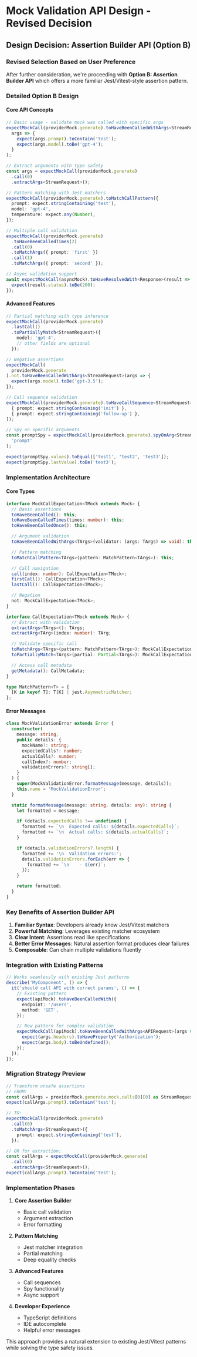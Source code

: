 # Mock Validation API Design - Revised Decision

## Design Decision: Assertion Builder API (Option B)

### Revised Selection Based on User Preference

After further consideration, we're proceeding with **Option B: Assertion Builder API** which offers a more familiar Jest/Vitest-style assertion pattern.

### Detailed Option B Design

#### Core API Concepts

```typescript
// Basic usage - validate mock was called with specific args
expectMockCall(providerMock.generate).toHaveBeenCalledWithArgs<StreamRequest>(
  args => {
    expect(args.prompt).toContain('test');
    expect(args.model).toBe('gpt-4');
  }
);

// Extract arguments with type safety
const args = expectMockCall(providerMock.generate)
  .call(0)
  .extractArgs<StreamRequest>();

// Pattern matching with Jest matchers
expectMockCall(providerMock.generate).toMatchCallPattern({
  prompt: expect.stringContaining('test'),
  model: 'gpt-4',
  temperature: expect.any(Number),
});

// Multiple call validation
expectMockCall(providerMock.generate)
  .toHaveBeenCalledTimes(2)
  .call(0)
  .toMatchArgs({ prompt: 'first' })
  .call(1)
  .toMatchArgs({ prompt: 'second' });

// Async validation support
await expectMockCall(asyncMock).toHaveResolvedWith<Response>(result => {
  expect(result.status).toBe(200);
});
```

#### Advanced Features

```typescript
// Partial matching with type inference
expectMockCall(providerMock.generate)
  .lastCall()
  .toPartiallyMatch<StreamRequest>({
    model: 'gpt-4',
    // other fields are optional
  });

// Negative assertions
expectMockCall(
  providerMock.generate
).not.toHaveBeenCalledWithArgs<StreamRequest>(args => {
  expect(args.model).toBe('gpt-3.5');
});

// Call sequence validation
expectMockCall(providerMock.generate).toHaveCallSequence<StreamRequest>([
  { prompt: expect.stringContaining('init') },
  { prompt: expect.stringContaining('follow-up') },
]);

// Spy on specific arguments
const promptSpy = expectMockCall(providerMock.generate).spyOnArg<StreamRequest>(
  'prompt'
);

expect(promptSpy.values).toEqual(['test1', 'test2', 'test3']);
expect(promptSpy.lastValue).toBe('test3');
```

### Implementation Architecture

#### Core Types

```typescript
interface MockCallExpectation<TMock extends Mock> {
  // Basic assertions
  toHaveBeenCalled(): this;
  toHaveBeenCalledTimes(times: number): this;
  toHaveBeenCalledOnce(): this;

  // Argument validation
  toHaveBeenCalledWithArgs<TArgs>(validator: (args: TArgs) => void): this;

  // Pattern matching
  toMatchCallPattern<TArgs>(pattern: MatchPattern<TArgs>): this;

  // Call navigation
  call(index: number): CallExpectation<TMock>;
  firstCall(): CallExpectation<TMock>;
  lastCall(): CallExpectation<TMock>;

  // Negation
  not: MockCallExpectation<TMock>;
}

interface CallExpectation<TMock extends Mock> {
  // Extract with validation
  extractArgs<TArgs>(): TArgs;
  extractArg<TArg>(index: number): TArg;

  // Validate specific call
  toMatchArgs<TArgs>(pattern: MatchPattern<TArgs>): MockCallExpectation<TMock>;
  toPartiallyMatch<TArgs>(partial: Partial<TArgs>): MockCallExpectation<TMock>;

  // Access call metadata
  getMetadata(): CallMetadata;
}

type MatchPattern<T> = {
  [K in keyof T]: T[K] | jest.AsymmetricMatcher;
};
```

#### Error Messages

```typescript
class MockValidationError extends Error {
  constructor(
    message: string,
    public details: {
      mockName?: string;
      expectedCalls?: number;
      actualCalls?: number;
      callIndex?: number;
      validationErrors?: string[];
    }
  ) {
    super(MockValidationError.formatMessage(message, details));
    this.name = 'MockValidationError';
  }

  static formatMessage(message: string, details: any): string {
    let formatted = message;

    if (details.expectedCalls !== undefined) {
      formatted += `\n  Expected calls: ${details.expectedCalls}`;
      formatted += `\n  Actual calls: ${details.actualCalls}`;
    }

    if (details.validationErrors?.length) {
      formatted += '\n  Validation errors:';
      details.validationErrors.forEach(err => {
        formatted += `\n    - ${err}`;
      });
    }

    return formatted;
  }
}
```

### Key Benefits of Assertion Builder API

1. **Familiar Syntax**: Developers already know Jest/Vitest matchers
2. **Powerful Matching**: Leverages existing matcher ecosystem
3. **Clear Intent**: Assertions read like specifications
4. **Better Error Messages**: Natural assertion format produces clear failures
5. **Composable**: Can chain multiple validations fluently

### Integration with Existing Patterns

```typescript
// Works seamlessly with existing Jest patterns
describe('MyComponent', () => {
  it('should call API with correct params', () => {
    // Existing pattern
    expect(apiMock).toHaveBeenCalledWith({
      endpoint: '/users',
      method: 'GET',
    });

    // New pattern for complex validation
    expectMockCall(apiMock).toHaveBeenCalledWithArgs<APIRequest>(args => {
      expect(args.headers).toHaveProperty('Authorization');
      expect(args.body).toBeUndefined();
    });
  });
});
```

### Migration Strategy Preview

```typescript
// Transform unsafe assertions
// FROM:
const callArgs = providerMock.generate.mock.calls[0][0] as StreamRequest;
expect(callArgs.prompt).toContain('test');

// TO:
expectMockCall(providerMock.generate)
  .call(0)
  .toMatchArgs<StreamRequest>({
    prompt: expect.stringContaining('test'),
  });

// OR for extraction:
const callArgs = expectMockCall(providerMock.generate)
  .call(0)
  .extractArgs<StreamRequest>();
expect(callArgs.prompt).toContain('test');
```

### Implementation Phases

1. **Core Assertion Builder**
   - Basic call validation
   - Argument extraction
   - Error formatting

2. **Pattern Matching**
   - Jest matcher integration
   - Partial matching
   - Deep equality checks

3. **Advanced Features**
   - Call sequences
   - Spy functionality
   - Async support

4. **Developer Experience**
   - TypeScript definitions
   - IDE autocomplete
   - Helpful error messages

This approach provides a natural extension to existing Jest/Vitest patterns while solving the type safety issues.
